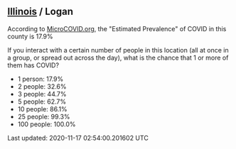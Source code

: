
## [Illinois](/united-states/illinois) / Logan

According to [MicroCOVID.org](http://microcovid.org),
the "Estimated Prevalence" of COVID in this county is 17.9%

If you interact with a certain number of people in this location
(all at once in a group, or spread out across the day), what is the chance that
1 or more of them has COVID?

- 1 person: 17.9%
- 2 people: 32.6%
- 3 people: 44.7%
- 5 people: 62.7%
- 10 people: 86.1%
- 25 people: 99.3%
- 100 people: 100.0%

Last updated: 2020-11-17 02:54:00.201602 UTC
